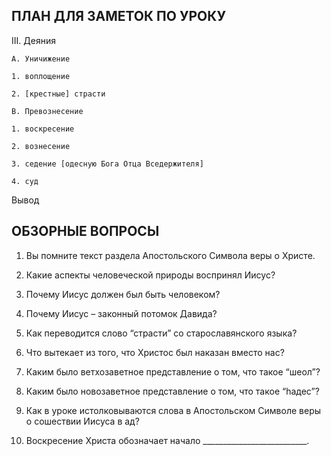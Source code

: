 ## ПЛАН ДЛЯ ЗАМЕТОК ПО УРОКУ

III. Деяния

    A. Уничижение

  	1. воплощение

  	2. [крестные] страсти

    B. Превознесение

  	1. воскресение

  	2. вознесение

  	3. седение [одесную Бога Отца Вседержителя]

  	4. cуд

Вывод


## ОБЗОРНЫЕ ВОПРОСЫ

1. Вы помните текст раздела Апостольского Символа веры о Христе.

2. Какие аспекты человеческой природы воспринял Иисус?

3. Почему Иисус должен был быть человеком?

4. Почему Иисус – законный потомок Давида?

5. Как переводится слово “страсти” со старославянского языка?

6. Что вытекает из того, что Христос был наказан вместо нас?

7. Каким было ветхозаветное представление о том, что такое “шеол”?

8. Каким было новозаветное представление о том, что такое “hадес”?

9. Как в уроке истолковываются слова в Апостольском Символе веры о сошествии Иисуса в ад?

10. Воскресение Христа обозначает начало __________________________.

